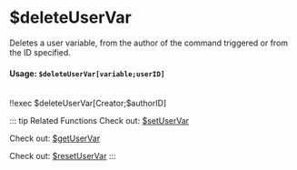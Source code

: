# $deleteUserVar
Deletes a user variable, from the author of the command triggered or from the ID specified.

#### Usage: `$deleteUserVar[variable;userID]`
<br/>
<discord-messages>
	<discord-message :bot="false" role-color="#ffcc9a" author="Member">
		!!exec $deleteUserVar[Creator;$authorID]
	</discord-message>
</discord-messages>

::: tip Related Functions
Check out: [$setUserVar](../Variables/setUserVar.md)

Check out: [$getUserVar](../Variables/getUserVar.md)

Check out: [$resetUserVar](../Variables/resetUserVar.md)
:::
